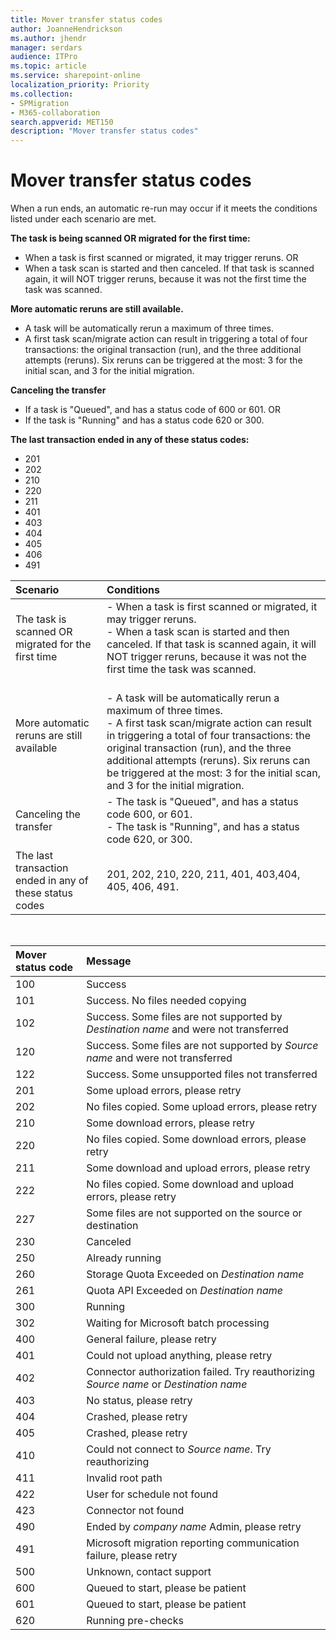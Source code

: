 ```yaml
---
title: Mover transfer status codes 
author: JoanneHendrickson
ms.author: jhendr
manager: serdars
audience: ITPro
ms.topic: article
ms.service: sharepoint-online
localization_priority: Priority
ms.collection:
- SPMigration
- M365-collaboration
search.appverid: MET150
description: "Mover transfer status codes"
---
```

# Mover transfer status codes


When a run ends, an automatic re-run may occur if it meets the conditions listed under each scenario are met.

**The task is being scanned OR migrated for the first time:**
- When a task is first scanned or migrated, it may trigger reruns. 
OR
- When a task scan is started and then canceled. If that task is scanned again, it will NOT trigger reruns,  because it was not the first time the task was scanned.


**More automatic reruns are still available.** 
- A task will be automatically rerun a maximum of three times. 
- A first task scan/migrate action can result in triggering a total of four transactions: the original transaction (run), and the three additional attempts (reruns). Six reruns can be triggered at the most: 3 for the initial scan, and 3 for the initial migration.

**Canceling the transfer**
- If a task is "Queued", and has a status code of 600 or 601.
OR
- If the task is "Running" and has a status code 620 or 300.

**The last transaction ended in any of these status codes:**

 - 201
 - 202
 - 210
 - 220
 - 211
 - 401
 - 403
 - 404
 - 405
 - 406
 - 491

|Scenario|Conditions|
|:-----|:-----|
|The task is scanned OR migrated for the first time|- When a task is first scanned or migrated, it may trigger reruns. </br>- When a task scan is started and then canceled. If that task is scanned again, it will NOT trigger reruns,  because it was not the first time the task was scanned.|
|More automatic reruns are still available| </br>- A task will be automatically rerun a maximum of three times. </br>- A first task scan/migrate action can result in triggering a total of four transactions: the original transaction (run), and the three additional attempts (reruns). Six reruns can be triggered at the most: 3 for the initial scan, and 3 for the initial migration.|
|Canceling the transfer|- The task is "Queued", and has a status code 600, or 601. </br>- The task is "Running", and has a status code 620, or 300.|
|The last transaction ended in any of these status codes|201, 202, 210, 220, 211, 401, 403,404, 405, 406, 491.|
<br>






|Mover status code|Message|
|:-----|:-----|
|100| Success|
|101| Success. No files needed copying|
|102| Success. Some files are not supported by *Destination name* and were not transferred|
|120| Success. Some files are not supported by *Source name* and were not transferred|
|122| Success. Some unsupported files not transferred|
|201| Some upload errors, please retry|
|202| No files copied. Some upload errors, please retry|
|210| Some download errors, please retry|
|220| No files copied. Some download errors, please retry|
|211| Some download and upload errors, please retry|
|222| No files copied. Some download and upload errors, please retry|
|227| Some files are not supported on the source or destination|
|230| Canceled|
|250| Already running|
|260| Storage Quota Exceeded on *Destination name*|
|261| Quota API Exceeded on *Destination name*|
|300| Running|
|302| Waiting for Microsoft batch processing|
|400| General failure, please retry|
|401| Could not upload anything, please retry|
|402| Connector authorization failed. Try reauthorizing *Source name* or *Destination name*|
|403| No status, please retry|
|404| Crashed, please retry|
|405| Crashed, please retry|
|410| Could not connect to *Source name*. Try reauthorizing|
|411| Invalid root path|
|422| User for schedule not found|
|423| Connector not found|
|490| Ended by *company name* Admin, please retry|
|491| Microsoft migration reporting communication failure, please retry|
|500| Unknown, contact support|
|600| Queued to start, please be patient|
|601| Queued to start, please be patient|
|620| Running pre-checks|
